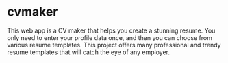 # cvmaker
This web app is a CV maker that helps you create a stunning resume. You only need to enter your profile data once, and then you can choose from various resume templates. This project offers many professional and trendy resume templates that will catch the eye of any employer.
